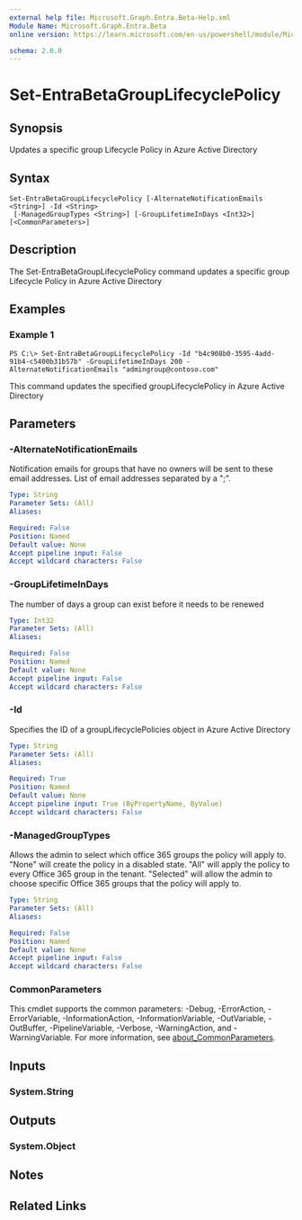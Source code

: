 ```yaml
---
external help file: Microsoft.Graph.Entra.Beta-Help.xml
Module Name: Microsoft.Graph.Entra.Beta
online version: https://learn.microsoft.com/en-us/powershell/module/Microsoft.Graph.Entra.Beta/Set-EntraBetaGroupLifecyclePolicy

schema: 2.0.0
---
```


# Set-EntraBetaGroupLifecyclePolicy

## Synopsis
Updates a specific group Lifecycle Policy in Azure Active Directory

## Syntax

```
Set-EntraBetaGroupLifecyclePolicy [-AlternateNotificationEmails <String>] -Id <String>
 [-ManagedGroupTypes <String>] [-GroupLifetimeInDays <Int32>] [<CommonParameters>]
```

## Description
The Set-EntraBetaGroupLifecyclePolicy command updates a specific group Lifecycle Policy in Azure Active Directory

## Examples

### Example 1
```
PS C:\> Set-EntraBetaGroupLifecyclePolicy -Id "b4c908b0-3595-4add-91b4-c5400b31b57b" -GroupLifetimeInDays 200 -AlternateNotificationEmails "admingroup@contoso.com"
```

This command updates the specified groupLifecyclePolicy in Azure Active Directory

## Parameters

### -AlternateNotificationEmails
Notification emails for groups that have no owners will be sent to these email addresses.
List of email addresses separated by a ";".

```yaml
Type: String
Parameter Sets: (All)
Aliases:

Required: False
Position: Named
Default value: None
Accept pipeline input: False
Accept wildcard characters: False
```

### -GroupLifetimeInDays
The number of days a group can exist before it needs to be renewed

```yaml
Type: Int32
Parameter Sets: (All)
Aliases:

Required: False
Position: Named
Default value: None
Accept pipeline input: False
Accept wildcard characters: False
```

### -Id
Specifies the ID of a groupLifecyclePolicies object in Azure Active Directory

```yaml
Type: String
Parameter Sets: (All)
Aliases:

Required: True
Position: Named
Default value: None
Accept pipeline input: True (ByPropertyName, ByValue)
Accept wildcard characters: False
```

### -ManagedGroupTypes
Allows the admin to select which office 365 groups the policy will apply to.
"None" will create the policy in a disabled state.
"All" will apply the policy to every Office 365 group in the tenant.
"Selected" will allow the admin to choose specific Office 365 groups that the policy will apply to.

```yaml
Type: String
Parameter Sets: (All)
Aliases:

Required: False
Position: Named
Default value: None
Accept pipeline input: False
Accept wildcard characters: False
```

### CommonParameters
This cmdlet supports the common parameters: -Debug, -ErrorAction, -ErrorVariable, -InformationAction, -InformationVariable, -OutVariable, -OutBuffer, -PipelineVariable, -Verbose, -WarningAction, and -WarningVariable. For more information, see [about_CommonParameters](https://go.microsoft.com/fwlink/?LinkID=113216).

## Inputs

### System.String
## Outputs

### System.Object
## Notes

## Related Links
